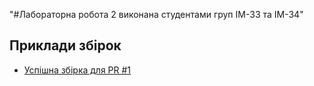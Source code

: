 "#Лабораторна робота 2 виконана студентами груп ІМ-33 та ІМ-34" 
## Приклади збірок

- [Успішна збірка для PR #1](https://github.com/ferer00/lab2/actions/runs/13977929399/job/39136191561)

